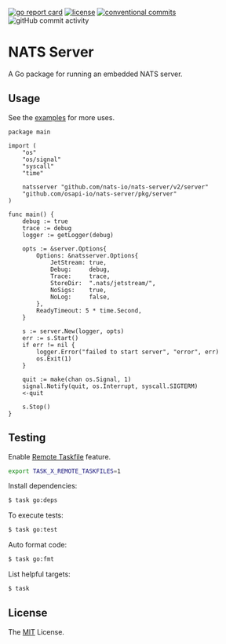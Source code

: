 [![go report card](https://goreportcard.com/badge/github.com/osapi-io/nats-server?style=for-the-badge)](https://goreportcard.com/report/github.com/osapi-io/nats-server)
[![license](https://img.shields.io/badge/license-MIT-brightgreen.svg?style=for-the-badge)](LICENSE)
[![conventional commits](https://img.shields.io/badge/Conventional%20Commits-1.0.0-yellow.svg?style=for-the-badge)](https://conventionalcommits.org)
![gitHub commit activity](https://img.shields.io/github/commit-activity/m/osapi-io/nats-server?style=for-the-badge)

# NATS Server

A Go package for running an embedded NATS server.

## Usage

See the [examples][] for more uses.

```golang
package main

import (
	"os"
	"os/signal"
	"syscall"
	"time"

	natsserver "github.com/nats-io/nats-server/v2/server"
	"github.com/osapi-io/nats-server/pkg/server"
)

func main() {
	debug := true
	trace := debug
	logger := getLogger(debug)

	opts := &server.Options{
		Options: &natsserver.Options{
			JetStream: true,
			Debug:     debug,
			Trace:     trace,
			StoreDir:  ".nats/jetstream/",
			NoSigs:    true,
			NoLog:     false,
		},
		ReadyTimeout: 5 * time.Second,
	}

	s := server.New(logger, opts)
	err := s.Start()
	if err != nil {
		logger.Error("failed to start server", "error", err)
		os.Exit(1)
	}

	quit := make(chan os.Signal, 1)
	signal.Notify(quit, os.Interrupt, syscall.SIGTERM)
	<-quit

	s.Stop()
}
```

## Testing

Enable [Remote Taskfile][] feature.

```bash
export TASK_X_REMOTE_TASKFILES=1
```

Install dependencies:

```bash
$ task go:deps
```

To execute tests:

```bash
$ task go:test
```

Auto format code:

```bash
$ task go:fmt
```

List helpful targets:

```bash
$ task
```

## License

The [MIT][] License.

[examples]: examples/
[Remote Taskfile]: https://taskfile.dev/experiments/remote-taskfiles/
[MIT]: LICENSE

